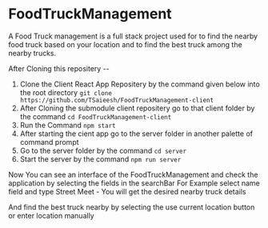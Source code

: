 # FoodTruckManagement
A Food Truck management is a full stack project used for to find the nearby food truck based on your location and to find the best truck among the nearby trucks.

After Cloning this repositery --
  1. Clone the Client React App Repositery by the command given below into the root directory
          ```git clone https://github.com/TSaieesh/FoodTruckManagement-client```
  2. After Cloning the submodule client repositery go to that client folder by the command
          ```cd FoodTruckManagement-client```
  3. Run the Command
          ```npm start```
  4. After starting the cient app go to the server folder in another palette of command prompt
  5. Go to the server folder by the command
          ```cd server```
  6. Start the server by the command
          ```npm run server```

Now You can see an interface of the FoodTruckManagement and check the application by selecting the fields in the searchBar 
    For Example select name field and type Street Meet - You will get the desired nearby truck details

And find the best truck nearby by selecting the use current location button or enter location manually
